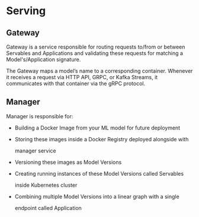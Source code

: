 # Serving

## Gateway

Gateway is a service responsible for routing requests to/from or between Servables and Applications and validating these requests for matching a Model's/Application signature.

The Gateway maps a model’s name to a corresponding container. Whenever it receives a request via HTTP API, GRPC, or Kafka Streams, it communicates with that container via the gRPC protocol.

## Manager

Manager is responsible for:

* Building a Docker Image from your ML model for future deployment
* Storing these images inside a Docker Registry deployed alongside with

  manager service

* Versioning these images as Model Versions
* Creating running instances of these Model Versions called Servables

  inside Kubernetes cluster

* Combining multiple Model Versions into a linear graph with a single

  endpoint called Application



